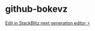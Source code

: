 # github-bokevz

[Edit in StackBlitz next generation editor ⚡️](https://stackblitz.com/~/github.com/public-rant/github-bokevz)